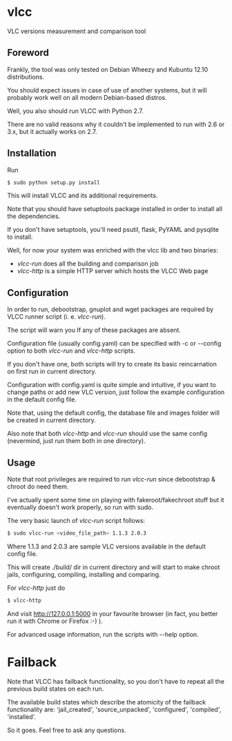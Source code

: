 vlcc
====

VLC versions measurement and comparison tool

Foreword
--------
Frankly, the tool was only tested on Debian Wheezy and Kubuntu 12.10 distributions.

You should expect issues in case of use of another systems, but it will probably work well on all modern Debian-based distros.

Well, you also should run VLCC with Python 2.7.

There are no valid reasons why it couldn't be implemented to run with 2.6 or 3.x, but it actually works on 2.7.


Installation
------------
Run

```bash
$ sudo python setup.py install
```

This will install VLCC and its additional requirements.

Note that you should have setuptools package installed in order to install all the dependencies.

If you don't have setuptools, you'll need psutil, flask, PyYAML and pysqlite to install.

Well, for now your system was enriched with the vlcc lib and two binaries:
*   _vlcc-run_ does all the building and comparison job
*   _vlcc-http_ is a simple HTTP server which hosts the VLCC Web page

Configuration
-------------
In order to run, debootstrap, gnuplot and wget packages are required by VLCC runner script (i. e. _vlcc-run_).

The script will warn you If any of these packages are absent.

Configuration file (usually config.yaml) can be specified with -c or --config option to both _vlcc-run_ and _vlcc-http_ scripts.

If you don't have one, both scripts will try to create its basic reincarnation on first run in current directory.

Configuration with config.yaml is quite simple and intuitive, if you want to change paths or add new VLC version, just follow the example configuration in the default config file.

Note that, using the default config, the database file and images folder will be created in current directory.

Also note that both _vlcc-http_ and _vlcc-run_ should use the same config (nevermind, just run them both in one directory).

Usage
-----

Note that root privileges are required to run _vlcc-run_ since debootstrap & chroot do need them.

I've actually spent some time on playing with fakeroot/fakechroot stuff but it eventually doesn't work properly, so run with sudo.

The very basic launch of _vlcc-run_ script follows:
```bash
$ sudo vlcc-run <video_file_path> 1.1.3 2.0.3
```

Where 1.1.3 and 2.0.3 are sample VLC versions available in the default config file.

This will create ./build/ dir in current directory and will start to make chroot jails, configuring, compiling, installing and comparing.

For _vlcc-http_ just do
```bash
$ vlcc-http
```
And visit http://127.0.0.1:5000 in your favourite browser (in fact, you better run it with Chrome or Firefox :-) ).

For advanced usage information, run the scripts with --help option.

# Failback

Note that VLCC has failback functionality, so you don't have to repeat all the previous build states on each run.

The available build states which describe the atomicity of the failback functionality are: 'jail_created', 'source_unpacked', 'configured', 'compiled', 'installed'.


So it goes. Feel free to ask any questions.
